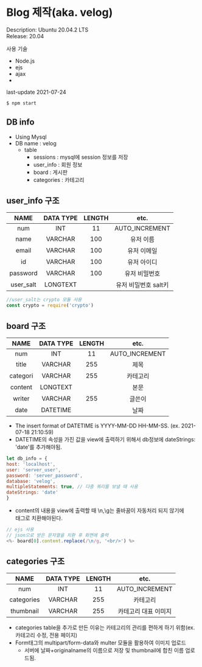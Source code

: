 # Blog 제작(aka. velog)

Description:	Ubuntu 20.04.2 LTS<br>
Release:	20.04<br>

사용 기술
- Node.js
- ejs
- ajax
- 
last-update 2021-07-24

```bash
$ npm start
```

## DB info
- Using Mysql
- DB name : velog
  - table
    - sessions : mysql에 session 정보를 저장
    - user_info : 회원 정보
    - board : 게시판
    - categories : 카테고리
## user_info 구조

|NAME|DATA TYPE|LENGTH|etc.|
|:---:|:---:|:---:|:---:|
|num|INT|11|AUTO_INCREMENT|
|name|VARCHAR|100|유저 이름|
|email|VARCHAR|100|유저 이메일|
|id|VARCHAR|100|유저 아이디|
|password|VARCHAR|100|유저 비밀번호|
|user_salt|LONGTEXT||유저 비밀번호 salt키|

```javascript
//user_salt는 crypto 모듈 사용
const crypto = require('crypto')
```

## board 구조

|NAME|DATA TYPE|LENGTH|etc.|
|:---:|:---:|:---:|:---:|
|num|INT|11|AUTO_INCREMENT|
|title|VARCHAR|255|제목|
|categori|VARCHAR|255|카테고리|
|content|LONGTEXT||본문|
|writer|VARCHAR|255|글쓴이|
|date|DATETIME||날짜|

- The insert format of DATETIME is YYYY-MM-DD HH-MM-SS. (ex. 2021-07-18 21:10:59)
- DATETIME의 속성을 가진 값을 view에 출력하기 위해서 db정보에 dateStrings: 'date'를 추가해야됨.
```javascript
let db_info = {
host: 'localhost',
user: 'server_user',
password: 'server_password',
database: 'velog',
multipleStatements: true, // 다중 쿼리를 보낼 때 사용
dateStrings: 'date'
}
```

- content의 내용을 view에 출력할 때 \n,\g는 줄바꿈이 자동처리 되지 않기에 <br>태그로 치환해야된다.
```javascript
// ejs 사용
// json으로 받은 문자열을 치환 후 화면에 출력
<%- board[0].content.replace(/\n/g, '<br/>') %>
```

## categories 구조

|NAME|DATA TYPE|LENGTH|etc.|
|:---:|:---:|:---:|:---:|
|num|INT|11|AUTO_INCREMENT|
|categories|VARCHAR|255|카테고리|
|thumbnail|VARCHAR|255|카테고리 대표 이미지|

- categories table을 추가로 만든 이유는 카테고리의 관리를 편하게 하기 위함(ex. 카테고리 수정, 전용 페이지)
- Form태그의 multipart/form-data와 multer 모듈을 활용하여 이미지 업로드
  - 서버에 날짜+originalname의 이름으로 저장 및 thumbnail에 합친 이름 업로드됨.
